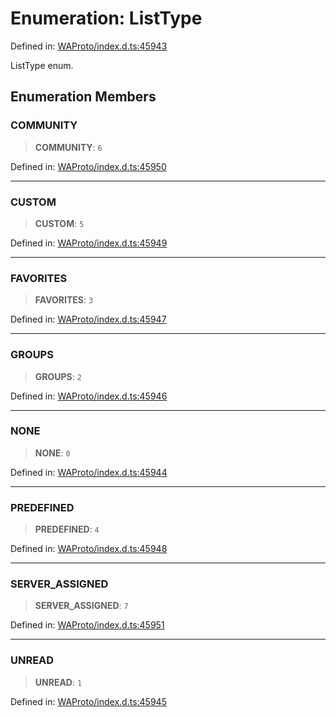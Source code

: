# Enumeration: ListType

Defined in: [WAProto/index.d.ts:45943](https://github.com/Fokusdotid/bail/blob/546bbbb35e652e95f45982a71bee62b2c682e4eb/WAProto/index.d.ts#L45943)

ListType enum.

## Enumeration Members

### COMMUNITY

> **COMMUNITY**: `6`

Defined in: [WAProto/index.d.ts:45950](https://github.com/Fokusdotid/bail/blob/546bbbb35e652e95f45982a71bee62b2c682e4eb/WAProto/index.d.ts#L45950)

***

### CUSTOM

> **CUSTOM**: `5`

Defined in: [WAProto/index.d.ts:45949](https://github.com/Fokusdotid/bail/blob/546bbbb35e652e95f45982a71bee62b2c682e4eb/WAProto/index.d.ts#L45949)

***

### FAVORITES

> **FAVORITES**: `3`

Defined in: [WAProto/index.d.ts:45947](https://github.com/Fokusdotid/bail/blob/546bbbb35e652e95f45982a71bee62b2c682e4eb/WAProto/index.d.ts#L45947)

***

### GROUPS

> **GROUPS**: `2`

Defined in: [WAProto/index.d.ts:45946](https://github.com/Fokusdotid/bail/blob/546bbbb35e652e95f45982a71bee62b2c682e4eb/WAProto/index.d.ts#L45946)

***

### NONE

> **NONE**: `0`

Defined in: [WAProto/index.d.ts:45944](https://github.com/Fokusdotid/bail/blob/546bbbb35e652e95f45982a71bee62b2c682e4eb/WAProto/index.d.ts#L45944)

***

### PREDEFINED

> **PREDEFINED**: `4`

Defined in: [WAProto/index.d.ts:45948](https://github.com/Fokusdotid/bail/blob/546bbbb35e652e95f45982a71bee62b2c682e4eb/WAProto/index.d.ts#L45948)

***

### SERVER\_ASSIGNED

> **SERVER\_ASSIGNED**: `7`

Defined in: [WAProto/index.d.ts:45951](https://github.com/Fokusdotid/bail/blob/546bbbb35e652e95f45982a71bee62b2c682e4eb/WAProto/index.d.ts#L45951)

***

### UNREAD

> **UNREAD**: `1`

Defined in: [WAProto/index.d.ts:45945](https://github.com/Fokusdotid/bail/blob/546bbbb35e652e95f45982a71bee62b2c682e4eb/WAProto/index.d.ts#L45945)
